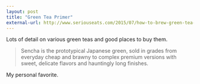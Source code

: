 ```yaml
---
layout: post
title: "Green Tea Primer"
external-url: http://www.seriouseats.com/2015/07/how-to-brew-green-tea-where-to-buy.html
---
```

Lots of detail on various green teas and good places to buy them. 

> Sencha is the prototypical Japanese green, sold in grades from everyday cheap and brawny to complex premium versions with sweet, delicate flavors and hauntingly long finishes.

My personal favorite.
